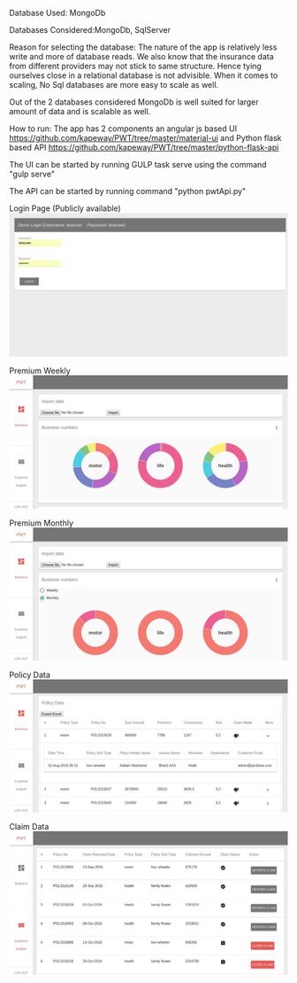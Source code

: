 Database Used: MongoDb

Databases Considered:MongoDb, SqlServer

Reason for selecting the database:
The nature of the app is relatively less write and more of database reads. We also know that the insurance data from different providers may not stick to same structure. Hence tying ourselves close in a relational database is not advisible. When it comes to scaling, No Sql databases are more easy to scale as well. 

Out of the 2 databases considered MongoDb is well suited for larger amount of data and is scalable as well.

How to run:
The app has 2 components an angular js based UI https://github.com/kapeway/PWT/tree/master/material-ui and Python flask based API https://github.com/kapeway/PWT/tree/master/python-flask-api

The UI can be started by running GULP task serve using the command "gulp serve"

The API can be started by running command "python pwtApi.py"

Login Page (Publicly available)
[![Login](https://github.com/kapeway/PWT/blob/master/screenshot/login.jpg)](#Login)

Premium Weekly
[![premium-weekly](https://github.com/kapeway/PWT/blob/master/screenshot/premium-weekly-view.jpg)](#premium-weekly)

Premium Monthly
[![premium-monthly](https://github.com/kapeway/PWT/blob/master/screenshot/premium-monthly-view.jpg)](#premium-monthly)

Policy Data
[![policy-data](https://github.com/kapeway/PWT/blob/master/screenshot/policy-data.jpg)](#policy-data)

Claim Data
[![claim-data](https://github.com/kapeway/PWT/blob/master/screenshot/claim-data.jpg)](#claim-data)

